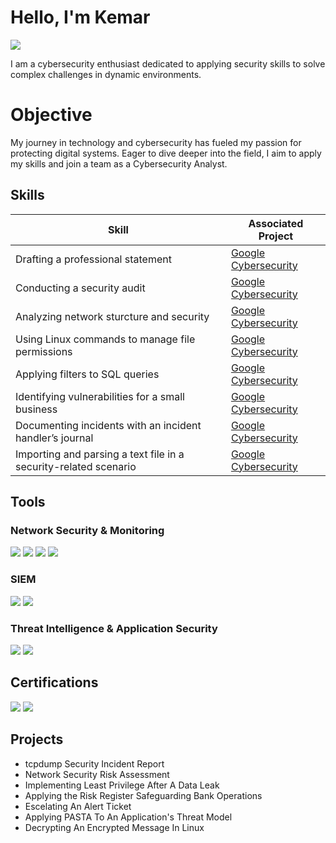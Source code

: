 # Hello, I'm Kemar
<a href="https://www.linkedin.com/in/kemar-dejesus"><img src="https://img.shields.io/badge/-LinkedIn-0072b1?&style=for-the-badge&logo=linkedin&logoColor=white" /></a>

I am a cybersecurity enthusiast dedicated to applying security skills to solve complex challenges in dynamic environments.

# Objective
My journey in technology and cybersecurity has fueled my passion for protecting digital systems. Eager to dive deeper into the field, I aim to apply my skills and join a team as a Cybersecurity Analyst.

## Skills 

| Skill                                         | Associated Project         |
|-----------------------------------------------|----------------------------|
| Drafting a professional statement          | [Google Cybersecurity](https://docs.google.com/document/d/1MeqQcYOal5y2KWErJWOEpPgvLi_dDBZz8OE_oOOBLXw/edit?usp=drive_link)|
| Conducting a security audit | [Google Cybersecurity](https://drive.google.com/drive/folders/1AczTTvQIegW4SD_z6zXNWm5jNOw_HJtp?usp=sharing)|
| Analyzing network sturcture and security         | [Google Cybersecurity](https://docs.google.com/document/d/1e4iXkDRwGF1PByaKZ2btu0NmOgrkPZ16FluDwIdhrXA/edit?usp=drive_link)|
| Using Linux commands to manage file permissions      | [Google Cybersecurity](https://docs.google.com/document/d/19X-IONySBPI0JHFQfw5drbM07hd0fasIxb0TAU0UMiE/edit?usp=drive_link&resourcekey=0-W37lxvjNO4S1QPtR1fP1Ig)|
| Applying filters to SQL queries                  | [Google Cybersecurity](https://docs.google.com/document/d/1Ct85jDedlZiWaBz_dySq64g_ncn5Zsguh7QKVGrYcqo/edit?usp=drive_link&resourcekey=0-moiV1HaeA5YAIVcUZbQYlw)|
| Identifying vulnerabilities for a small business | [Google Cybersecurity](https://docs.google.com/document/d/1kKpf-xN9hoiZVvSa6zeU8eM3oT1blc0Cc72NI3CC-HE/edit?usp=drive_link)|
| Documenting incidents with an incident handler’s journal | [Google Cybersecurity](https://docs.google.com/document/d/1xfqFezh5Zxp2dDPuzuwoTtYclf_bBBk_vT3gnyovV0Q/edit?usp=drive_link)|
| Importing and parsing a text file in a security-related scenario | [Google Cybersecurity](https://docs.google.com/document/d/12_nUGTu-8C5FNkFIUA48kzaSR03TCuyzI6R1xd0hKtU/edit?usp=drive_link)|

## Tools

### Network Security & Monitoring
<div>
    <img src="https://img.shields.io/badge/-Wireshark-1679A7?&style=for-the-badge&logo=Wireshark&logoColor=white" />
    <img src="https://img.shields.io/badge/-tcpdump-3E8E41?&style=for-the-badge&logo=Tcpdump&logoColor=white" />
    <img src="https://img.shields.io/badge/-Suricata-EF3B2D?&style=for-the-badge&logo=Suricata&logoColor=white" />
    <img src="https://img.shields.io/badge/-Nmap-004A80?&style=for-the-badge&logo=Nmap&logoColor=white" />
</div>

### SIEM
<div>
    <img src="https://img.shields.io/badge/-Splunk-000000?&style=for-the-badge&logo=Splunk&logoColor=white" />
    <img src="https://img.shields.io/badge/-Google_Chronicle-4285F4?&style=for-the-badge&logo=Google&logoColor=white" />
</div>

### Threat Intelligence & Application Security
<div>
    <img src="https://img.shields.io/badge/-VirusTotal-3949AB?&style=for-the-badge&logo=VirusTotal&logoColor=white" />
    <img src="https://img.shields.io/badge/-OWASP-660000?&style=for-the-badge&logo=OWASP&logoColor=white" />
</div>

## Certifications
<div>
<a href="https://www.credly.com/badges/cfb4f56d-e839-476c-9050-3c9a354b3dc8/linked_in_profile"><img src="https://img.shields.io/badge/-Security%2B-FF0000?&style=for-the-badge&logo=CompTIA&logoColor=white" /></a>
<a href="https://www.credly.com/badges/08cf0328-7b4a-4a50-836e-2a9d717fe233/linked_in_profile"><img src="https://img.shields.io/badge/-Google_Cybersecurity_Certificate-4285F4?&style=for-the-badge&logo=Google&logoColor=white" /></a>


## Projects
- tcpdump Security Incident Report
- Network Security Risk Assessment
- Implementing Least Privilege After A Data Leak
- Applying the Risk Register Safeguarding Bank Operations
- Escelating An Alert Ticket
- Applying PASTA To An Application's Threat Model
- Decrypting An Encrypted Message In Linux
